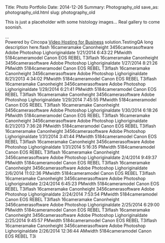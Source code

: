 Title: Photo Portfolio
Date: 2014-12-26
Summary: Photography_old
save_as: photography_old.html
slug: photography_old

This is just a placeholder with some histology images... Real gallery to come soonish.

<div id="cp_widget_bb5984f3-d746-49f3-a115-7f72cbb531a4">...</div><script type="text/javascript">
var cpo = []; cpo["_object"] ="cp_widget_bb5984f3-d746-49f3-a115-7f72cbb531a4"; cpo["_fid"] = "AYKAM7L2dbmg";
var _cpmp = _cpmp || []; _cpmp.push(cpo);
(function() { var cp = document.createElement("script"); cp.type = "text/javascript";
cp.async = true; cp.src = "//www.cincopa.com/media-platform/runtime/libasync.js";
var c = document.getElementsByTagName("script")[0];
c.parentNode.insertBefore(cp, c); })(); </script><noscript>Powered by Cincopa <a href='http://www.cincopa.com/video-hosting'>Video Hosting for Business</a> solution.<span>TestingQ</span><span>A long description here.</span><span>flash</span><span> 16</span><span>cameramake</span><span> Canon</span><span>height</span><span> 3456</span><span>camerasoftware</span><span> Adobe Photoshop Ligh</span><span>originaldate</span><span> 1/21/2014 6:43:22 PM</span><span>width</span><span> 5184</span><span>cameramodel</span><span> Canon EOS REBEL T3i</span><span>flash</span><span> 16</span><span>cameramake</span><span> Canon</span><span>height</span><span> 3456</span><span>camerasoftware</span><span> Adobe Photoshop Ligh</span><span>originaldate</span><span> 1/27/2014 8:21:26 PM</span><span>width</span><span> 5184</span><span>cameramodel</span><span> Canon EOS REBEL T3i</span><span>flash</span><span> 16</span><span>cameramake</span><span> Canon</span><span>height</span><span> 3456</span><span>camerasoftware</span><span> Adobe Photoshop Ligh</span><span>originaldate</span><span> 8/21/2013 4:34:02 PM</span><span>width</span><span> 5184</span><span>cameramodel</span><span> Canon EOS REBEL T3i</span><span>flash</span><span> 16</span><span>cameramake</span><span> Canon</span><span>height</span><span> 3456</span><span>camerasoftware</span><span> Adobe Photoshop Ligh</span><span>originaldate</span><span> 1/29/2014 6:21:41 PM</span><span>width</span><span> 5184</span><span>cameramodel</span><span> Canon EOS REBEL T3i</span><span>flash</span><span> 16</span><span>cameramake</span><span> Canon</span><span>height</span><span> 3456</span><span>camerasoftware</span><span> Adobe Photoshop Ligh</span><span>originaldate</span><span> 1/29/2014 7:45:55 PM</span><span>width</span><span> 5184</span><span>cameramodel</span><span> Canon EOS REBEL T3i</span><span>flash</span><span> 16</span><span>cameramake</span><span> Canon</span><span>height</span><span> 3456</span><span>camerasoftware</span><span> Adobe Photoshop Ligh</span><span>originaldate</span><span> 1/30/2014 6:18:26 PM</span><span>width</span><span> 5184</span><span>cameramodel</span><span> Canon EOS REBEL T3i</span><span>flash</span><span> 16</span><span>cameramake</span><span> Canon</span><span>height</span><span> 3456</span><span>camerasoftware</span><span> Adobe Photoshop Ligh</span><span>originaldate</span><span> 8/21/2013 7:36:28 PM</span><span>width</span><span> 5184</span><span>cameramodel</span><span> Canon EOS REBEL T3i</span><span>flash</span><span> 16</span><span>cameramake</span><span> Canon</span><span>height</span><span> 3456</span><span>camerasoftware</span><span> Adobe Photoshop Ligh</span><span>originaldate</span><span> 1/31/2014 3:41:44 PM</span><span>width</span><span> 5184</span><span>cameramodel</span><span> Canon EOS REBEL T3i</span><span>flash</span><span> 16</span><span>cameramake</span><span> Canon</span><span>height</span><span> 3456</span><span>camerasoftware</span><span> Adobe Photoshop Ligh</span><span>originaldate</span><span> 1/31/2014 5:16:35 PM</span><span>width</span><span> 5184</span><span>cameramodel</span><span> Canon EOS REBEL T3i</span><span>flash</span><span> 16</span><span>cameramake</span><span> Canon</span><span>height</span><span> 3456</span><span>camerasoftware</span><span> Adobe Photoshop Ligh</span><span>originaldate</span><span> 2/4/2014 9:49:37 PM</span><span>width</span><span> 5184</span><span>cameramodel</span><span> Canon EOS REBEL T3i</span><span>flash</span><span> 16</span><span>cameramake</span><span> Canon</span><span>height</span><span> 3456</span><span>camerasoftware</span><span> Adobe Photoshop Ligh</span><span>originaldate</span><span> 2/6/2014 11:02:36 PM</span><span>width</span><span> 5184</span><span>cameramodel</span><span> Canon EOS REBEL T3i</span><span>flash</span><span> 16</span><span>cameramake</span><span> Canon</span><span>height</span><span> 3456</span><span>camerasoftware</span><span> Adobe Photoshop Ligh</span><span>originaldate</span><span> 2/24/2014 6:45:23 PM</span><span>width</span><span> 5184</span><span>cameramodel</span><span> Canon EOS REBEL T3i</span><span>flash</span><span> 16</span><span>cameramake</span><span> Canon</span><span>height</span><span> 3456</span><span>camerasoftware</span><span> Adobe Photoshop Ligh</span><span>originaldate</span><span> 2/24/2014 7:53:54 PM</span><span>width</span><span> 5184</span><span>cameramodel</span><span> Canon EOS REBEL T3i</span><span>flash</span><span> 16</span><span>cameramake</span><span> Canon</span><span>height</span><span> 3456</span><span>camerasoftware</span><span> Adobe Photoshop Ligh</span><span>originaldate</span><span> 2/25/2014 6:29:00 PM</span><span>width</span><span> 5184</span><span>cameramodel</span><span> Canon EOS REBEL T3i</span><span>flash</span><span> 16</span><span>cameramake</span><span> Canon</span><span>height</span><span> 3456</span><span>camerasoftware</span><span> Adobe Photoshop Ligh</span><span>originaldate</span><span> 2/25/2014 9:45:57 PM</span><span>width</span><span> 5184</span><span>cameramodel</span><span> Canon EOS REBEL T3i</span><span>flash</span><span> 16</span><span>cameramake</span><span> Canon</span><span>height</span><span> 3456</span><span>camerasoftware</span><span> Adobe Photoshop Ligh</span><span>originaldate</span><span> 2/26/2014 12:36:44 AM</span><span>width</span><span> 5184</span><span>cameramodel</span><span> Canon EOS REBEL T3i</span></noscript>